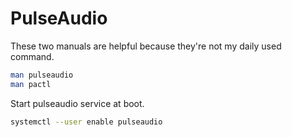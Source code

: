 # PulseAudio

These two manuals are helpful because they're not my daily used command.

```sh
man pulseaudio
man pactl
```

Start pulseaudio service at boot.

```sh
systemctl --user enable pulseaudio
```
